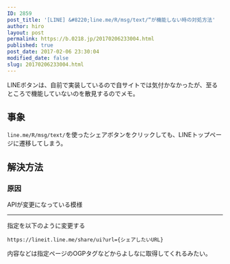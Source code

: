 ```yaml
---
ID: 2859
post_title: '[LINE] &#8220;line.me/R/msg/text/“が機能しない時の対処方法'
author: hiro
layout: post
permalink: https://b.0218.jp/20170206233004.html
published: true
post_date: 2017-02-06 23:30:04
modified_date: false
slug: 20170206233004.html
---
```

LINEボタンは、自前で実装しているので自サイトでは気付かなかったが、至るところで機能していないのを散見するのでメモ。
<!--more-->

## 事象

`line.me/R/msg/text/`を使ったシェアボタンをクリックしても、LINEトップページに遷移してしまう。


## 解決方法

### 原因

APIが変更になっている模様

---

指定を以下のように変更する

```
https://lineit.line.me/share/ui?url={シェアしたいURL}
```

内容などは指定ページのOGPタグなどからよしなに取得してくれるみたい。